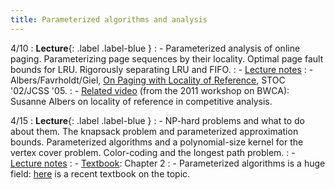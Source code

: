 ```yaml
---
title: Parameterized algorithms and analysis
---
```


4/10
: **Lecture**{: .label .label-blue }
: - Parameterized analysis of online paging. Parameterizing page sequences by their locality. Optimal page fault bounds for LRU. Rigorously separating LRU and FIFO.
: - [Lecture notes](https://vitercik.github.io/bwca/assets/notes/l4.pdf)
: - Albers/Favrholdt/Giel, [On Paging with Locality of Reference](https://www.sciencedirect.com/science/article/pii/S0022000004000947), STOC '02/JCSS '05.
: - [Related video](https://theory.stanford.edu/bwca/#albers) (from the 2011 workshop on BWCA): Susanne Albers on locality of reference in competitive analysis.

4/15
: **Lecture**{: .label .label-blue }
: - NP-hard problems and what to do about them. The knapsack problem and parameterized approximation bounds. Parameterized algorithms and a polynomial-size kernel for the vertex cover problem. Color-coding and the longest path problem.
: - [Lecture notes](https://vitercik.github.io/bwca/assets/notes/l5.pdf)
: - [Textbook](https://searchworks.stanford.edu/view/13773968): Chapter 2
: - Parameterized algorithms is a huge field: [here](https://parameterized-algorithms.mimuw.edu.pl/parameterized-algorithms.pdf) is a recent textbook on the topic.
